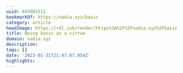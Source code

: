 ```yaml
---
uuid: 645601511
bookmarkOf: https://nadia.xyz/basic
category: article
headImage: https://rdl.ink/render/https%3A%2F%2Fnadia.xyz%2Fbasic
title: Being basic as a virtue
domain: nadia.xyz
description: 
tags: []
date: '2023-01-31T21:47:07.954Z'
highlights: 
---
```





